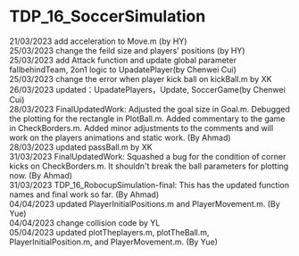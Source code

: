 # TDP_16_SoccerSimulation
21/03/2023 add acceleration to Move.m (by HY)  
25/03/2023 change the feild size and players' positions (by HY)  
25/03/2023 add Attack function and update global parameter fallbehindTeam, 2on1 logic to UpadatePlayer(by Chenwei Cui)  
25/03/2023  change the error when player kick ball on kickBall.m   by XK  
26/03/2023 updated：UpadatePlayers，Update, SoccerGame(by Chenwei Cui)  
28/03/2023 FinalUpdatedWork: Adjusted the goal size in Goal.m. Debugged the plotting for the rectangle in PlotBall.m. Added commentary to the game in CheckBorders.m. Added minor adjustments to the comments and will work on the players animations and static work. (By Ahmad)  
28/03/2023 updated passBall.m  by XK  
31/03/2023 FinalUpdatedWork: Squashed a bug for the condition of corner kicks on CheckBorders.m. It shouldn't break the ball parameters for plotting now. (By Ahmad)  
31/03/2023 TDP_16_RobocupSimulation-final: This has the updated function names and final work so far. (By Ahmad)  
04/04/2023 updated PlayerInitialPositions.m and PlayerMovement.m. (By Yue)  
04/04/2023 change collision code by YL  
05/04/2023 updated plotTheplayers.m, plotTheBall.m, PlayerInitialPosition.m, and PlayerMovement.m. (By Yue)

